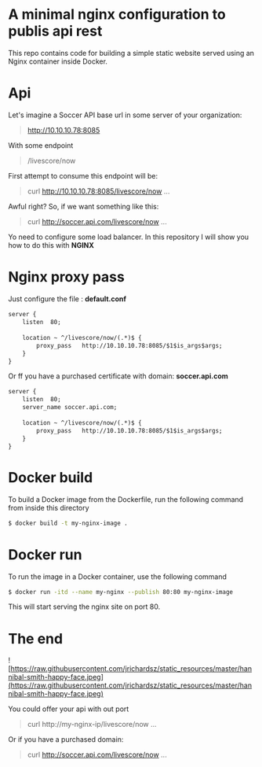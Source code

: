 # A minimal nginx configuration to publis api rest

This repo contains code for building a simple static website served using an Nginx container inside Docker.

# Api

Let's imagine a Soccer API base url in some server of your organization:

> http://10.10.10.78:8085

With some endpoint

> /livescore/now

First attempt to consume this endpoint will be:

> curl http://10.10.10.78:8085/livescore/now ...

Awful right? So, if we want something like this:

> curl http://soccer.api.com/livescore/now ...

Yo need to configure some load balancer. In this repository I will show you how to do this with **NGINX**

# Nginx proxy pass

Just configure the file : **default.conf**

```
server {
    listen  80;

    location ~ ^/livescore/now/(.*)$ {
        proxy_pass   http://10.10.10.78:8085/$1$is_args$args;
    }
}
```

Or ff you have a purchased certificate with domain: **soccer.api.com**

```
server {
    listen  80;
    server_name soccer.api.com;

    location ~ ^/livescore/now/(.*)$ {
        proxy_pass   http://10.10.10.78:8085/$1$is_args$args;
    }
}
```

# Docker build

To build a Docker image from the Dockerfile, run the following command from inside this directory

```sh
$ docker build -t my-nginx-image .
```

# Docker run

To run the image in a Docker container, use the following command

```sh
$ docker run -itd --name my-nginx --publish 80:80 my-nginx-image
```

This will start serving the nginx site on port 80.

# The end

![https://raw.githubusercontent.com/jrichardsz/static_resources/master/hannibal-smith-happy-face.jpeg](https://raw.githubusercontent.com/jrichardsz/static_resources/master/hannibal-smith-happy-face.jpeg)

You could offer your api with out port

> curl http://my-nginx-ip/livescore/now ...

Or if you have a purchased domain:

> curl http://soccer.api.com/livescore/now ...
